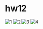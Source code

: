 # hw12
![1](https://github.com/user-attachments/assets/6198f4f6-085b-49a6-af27-d093ddb6bf7a)
![2](https://github.com/user-attachments/assets/c3316ab4-8aa4-4e7b-8398-ac389a873e92)
![3](https://github.com/user-attachments/assets/ed8377c4-8af6-4a77-a652-2a5a9c12afcf)
![4](https://github.com/user-attachments/assets/2c3876dd-1f5b-433a-8afb-a2dff33b6b90)
